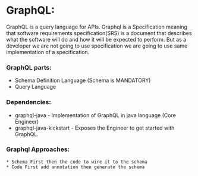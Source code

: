 # GraphQL:
	
GraphQL is a query language for APIs.
Graphql is a Specification meaning that software requirements specification(SRS) is a document that describes what the software will do and how it will be expected to perform. But as a developer we are not going to use specification we are going to use same implementation of a specification.

### GraphQL parts:
   * Schema Definition Language (Schema is MANDATORY)
   * Query Language

### Dependencies:
   * graphql-java - Implementation of GraphQL in java language (Core Engineer)
   * graphql-java-kickstart - Exposes the Engineer to get started with GraphQL.

### Graphql Approaches:
    * Schema First then the code to wire it to the schema
    * Code First add annotation then generate the schema

